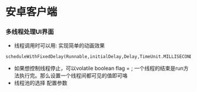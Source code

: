 # 安卓客户端

### 多线程处理UI界面
* 线程调用时可以用:     实现简单的动画效果
```
scheduleWithFixedDelay(Runnable,initialDelay,Delay,TimeUnit.MILLISECONDS);
```
* 如果想控制线程停止，可以volatile boolean flag = ;
一个线程的结束是run方法执行完。那么设置一个线程间都可见的值即可咯
* 线程池的选择 配置参数